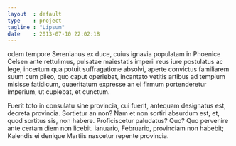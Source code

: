 ```yaml
---
layout  : default
type    : project
tagline : "Lipsum"
date    : 2013-07-10 22:02:18
---
```


odem tempore Serenianus ex duce, cuius ignavia populatam in Phoenice Celsen ante rettulimus, pulsatae maiestatis imperii reus iure postulatus ac lege, incertum qua potuit suffragatione absolvi, aperte convictus familiarem suum cum pileo, quo caput operiebat, incantato vetitis artibus ad templum misisse fatidicum, quaeritatum expresse an ei firmum portenderetur imperium, ut cupiebat, et cunctum.

Fuerit toto in consulatu sine provincia, cui fuerit, antequam designatus est, decreta provincia. Sortietur an non? Nam et non sortiri absurdum est, et, quod sortitus sis, non habere. Proficiscetur paludatus? Quo? Quo pervenire ante certam diem non licebit. ianuario, Februario, provinciam non habebit; Kalendis ei denique Martiis nascetur repente provincia.